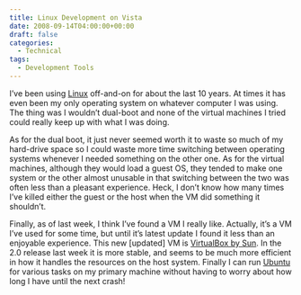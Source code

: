 ```yaml
---
title: Linux Development on Vista
date: 2008-09-14T04:00:00+00:00
draft: false
categories:
  - Technical
tags:
  - Development Tools
---
```


I’ve been using [Linux](http://www.linux.com) off-and-on for about the last 10 years. At times it has even been my only operating system on whatever computer I was using. The thing was I wouldn’t dual-boot and none of the virtual machines I tried could really keep up with what I was doing.

As for the dual boot, it just never seemed worth it to waste so much of my hard-drive space so I could waste more time switching between operating systems whenever I needed something on the other one. As for the virtual machines, although they would load a guest OS, they tended to make one system or the other almost unusable in that switching between the two was often less than a pleasant experience. Heck, I don’t know how many times I’ve killed either the guest or the host when the VM did something it shouldn’t.

Finally, as of last week, I think I’ve found a VM I really like. Actually, it’s a VM I’ve used for some time, but until it’s latest update I found it less than an enjoyable experience. This new \[updated\] VM is [VirtualBox by Sun](http://www.virtualbox.org/). In the 2.0 release last week it is more stable, and seems to be much more efficient in how it handles the resources on the host system. Finally I can run [Ubuntu](http://www.ubuntu.com) for various tasks on my primary machine without having to worry about how long I have until the next crash!